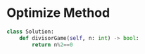 # Optimize Method

```python
class Solution:
    def divisorGame(self, n: int) -> bool:
        return n%2==0
```
